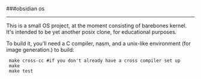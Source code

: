 ###obsidian os
- - - - -
This is a small OS project, at the moment consisting of barebones kernel. It's intended to be yet another posix clone, for educational purposes. 

To build it, you'll need a C compiler, nasm, and a unix-like environment (for image generation.)
to build:

     make cross-cc #if you don't already have a cross compiler set up
     make
     make test

